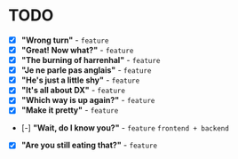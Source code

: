 # TODO

- [x] **"Wrong turn"** - `feature`
- [x] **"Great! Now what?"** - `feature`
- [x] **"The burning of harrenhal"** - `feature`
- [x] **"Je ne parle pas anglais"** - `feature`
- [x] **"He's just a little shy"** - `feature`
- [x] **"It's all about DX"** - `feature`
- [x] **"Which way is up again?"** - `feature`
- [x] **"Make it pretty"** - `feature`
- [-] **"Wait, do I know you?"** - `feature` `frontend + backend`
- [x] **"Are you still eating that?"** - `feature`
